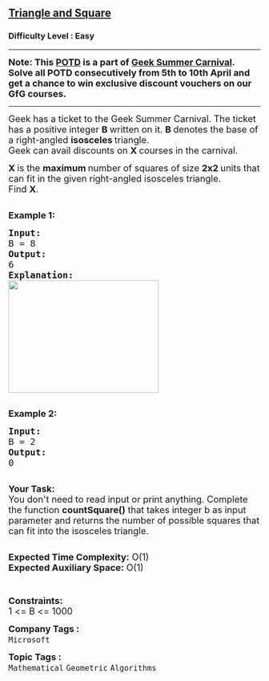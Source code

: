 <h2><a href="https://www.geeksforgeeks.org/problems/triangle-and-square--170637/1?page=1&difficulty=Easy,Medium,Hard&status=unsolved&sortBy=accuracy">Triangle and Square</a></h2><h3>Difficulty Level : Easy</h3><hr><div class="problems_problem_content__Xm_eO"><p><strong><span style="font-size:18px">Note: This <a href="http://practice.geeksforgeeks.org/problem-of-the-day">POTD</a>&nbsp;is a part of&nbsp;<a href="https://practice.geeksforgeeks.org/summer-carnival-2022?utm_source=potd&amp;utm_medium=problempage&amp;utm_campaign=gsc22">Geek Summer Carnival</a>. Solve all POTD consecutively from 5th to 10th April and get a chance to win exclusive discount vouchers on our GfG courses.</span></strong></p>

<hr>
<p><span style="font-size:18px">Geek has a ticket to the Geek Summer Carnival. The ticket has a positive integer <strong>B </strong>written on it. <strong>B </strong>denotes the base of a right-angled <strong>isosceles </strong>triangle.&nbsp;<br>
Geek can avail discounts on <strong>X </strong>courses in the carnival.</span></p>

<p><span style="font-size:18px"><strong>X </strong>is the <strong>maximum </strong>number of squares of size <strong>2x2 </strong>units that can fit in the given right-angled isosceles triangle.&nbsp;<br>
Find <strong>X</strong>.&nbsp;</span></p>

<p><br>
<span style="font-size:18px"><strong>Example 1:</strong></span></p>

<pre><span style="font-size:18px"><strong>Input:</strong>
B = 8
<strong>Output:</strong>
6 
<strong>Explanation: 
</strong></span><img alt="" src="https://media.geeksforgeeks.org/img-practice/ScreenShot2022-04-01at2-1648805313.png" style="height:224px; width:300px">
</pre>

<p><br>
<span style="font-size:18px"><strong>Example 2:</strong></span></p>

<pre><span style="font-size:18px"><strong>Input:</strong>
B = 2
<strong>Output:</strong>
0</span></pre>

<p><br>
<span style="font-size:18px"><strong>Your Task:</strong><br>
You don't need to read input or print anything. Complete the function <strong>countSquare()</strong> that takes integer b as input parameter and returns the number of possible squares that can fit into the isosceles triangle.&nbsp;</span></p>

<p><br>
<span style="font-size:18px"><strong>Expected Time Complexity:</strong> O(1)<br>
<strong>Expected Auxiliary Space:</strong> O(1)</span></p>

<p>&nbsp;</p>

<p><span style="font-size:18px"><strong>Constraints:</strong><br>
1 &lt;= B &lt;= 1000</span></p>
</div><p><span style=font-size:18px><strong>Company Tags : </strong><br><code>Microsoft</code>&nbsp;<br><p><span style=font-size:18px><strong>Topic Tags : </strong><br><code>Mathematical</code>&nbsp;<code>Geometric</code>&nbsp;<code>Algorithms</code>&nbsp;